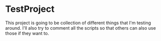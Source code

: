# TestProject
This project is going to be collection of different things that I'm testing around. 
I'll also try to comment all the scripts so that others can also use those if they want to.
